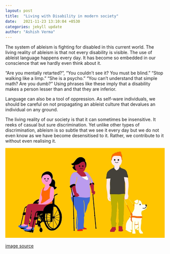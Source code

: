 ```yaml
---
layout: post
title:  "Living with Disability in modern society"
date:   2021-11-23 13:10:04 +0530
categories: jekyll update
author: "Ashish Verma"
---
```


The system of ableism is fighting for disabled in this current world. The living reality of ableism is that not every disability is visible. The use of ableist language happens every day. It has become so embedded in our conscience that we hardly even think about it.

“Are you mentally retarted?”, “You couldn’t see it? You must be blind.” “Stop walking like a limp.” “She is a psycho.” “You can’t understand that simple math? Are you dumb?” Using phrases like these imply that a disability makes a person lesser than and that they are inferior.

Language can also be a tool of oppression. As self-ware individuals, we should be careful on not propagating an ableist culture that devalues an individual on any ground. 

The living reality of our society is that it can sometimes be insensitive. It reeks of casual but sure discrimination. Yet unlike other types of discrimination, ableism is so subtle that we see it every day but we do not even know as we have become desensitised to it. Rather, we contribute to it without even realising it.

![living-with-disability]( /assets/images/living-with-disability.jpg)

[image source](https://live-production.wcms.abc-cdn.net.au/c0e46ab5dfbf93237c24793c4805b319?impolicy=wcms_crop_resize&cropH=1069&cropW=1898&xPos=16&yPos=0&width=862&height=485)